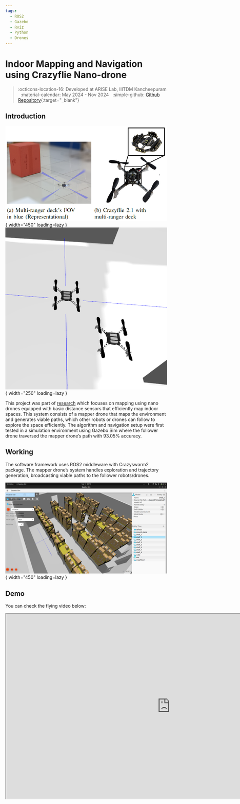 ```yaml
---
tags:
  - ROS2
  - Gazebo
  - Rviz
  - Python
  - Drones
---
```

# Indoor Mapping and Navigation using Crazyflie Nano-drone
> :octicons-location-16: Developed at ARISE Lab, IIITDM Kancheepuram &nbsp;
> :material-calendar: May 2024 - Nov 2024 &nbsp;
> :simple-github: [Github Repository](https://github.com/tejaswisam/crazyswarm2){:target="_blank"}

## Introduction
![research](image.png){ width="450" loading=lazy } &nbsp; ![research](Gazebo_output.png){ width="250" loading=lazy }

This project was part of [research](../../research/index.md#publications) which focuses on mapping using nano drones equipped with basic
distance sensors that efficiently map indoor spaces. This system consists of a mapper drone that maps the environment and generates viable paths, which other robots or drones can follow to explore the space efficiently. The algorithm and navigation setup were first tested in a simulation environment using Gazebo Sim where the follower drone traversed the mapper drone’s path with 93.05% accuracy.

## Working
The software framework uses ROS2 middleware with Crazyswarm2 package. The mapper drone’s system handles exploration and trajectory generation, broadcasting viable paths to the follower robots/drones.

![research](sim1.png){ width="450" loading=lazy }

## Demo
You can check the flying video below:
<iframe width="1024" height="576" src="https://drive.google.com/file/d/1vYdGwgfVCqGBTUg8z8MX1uoof7g-_dOV/preview"></iframe>